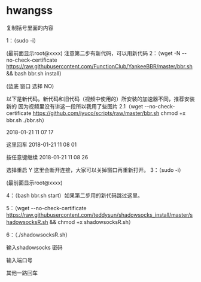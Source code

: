 # hwangss

复制括号里面的内容

1：（sudo -i）

(最前面显示root@xxxx)
注意第二步有新代码，可以用新代码
2：（wget -N --no-check-certificate https://raw.githubusercontent.com/FunctionClub/YankeeBBR/master/bbr.sh && bash bbr.sh install）

(蓝底 窗口 选择 NO)

以下是新代码。新代码和旧代码（视频中使用的）所安装的加速器不同，推荐安装新的
因为视频里没有讲这一段所以我用了些图片
2.1（wget --no-check-certificate https://github.com/iyuco/scripts/raw/master/bbr.sh
chmod +x bbr.sh
./bbr.sh）

2018-01-21 11 07 17

这里回车
2018-01-21 11 08 01

按任意键继续
2018-01-21 11 08 26

选择重启 Y
这里会断开连接，大家可以关掉窗口再重新打开。
3：（sudo -i）

(最前面显示root@xxxx)

4：（bash bbr.sh start）如果第二步用的新代码跳过这里。

5：（wget --no-check-certificate https://raw.githubusercontent.com/teddysun/shadowsocks_install/master/shadowsocksR.sh && chmod +x shadowsocksR.sh）

6：（./shadowsocksR.sh）

输入shadowsocks 密码

输入端口号

其他一路回车
